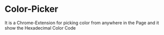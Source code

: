 # Color-Picker
It is a Chrome-Extension for picking color from anywhere in the Page and it show the Hexadecimal Color Code
